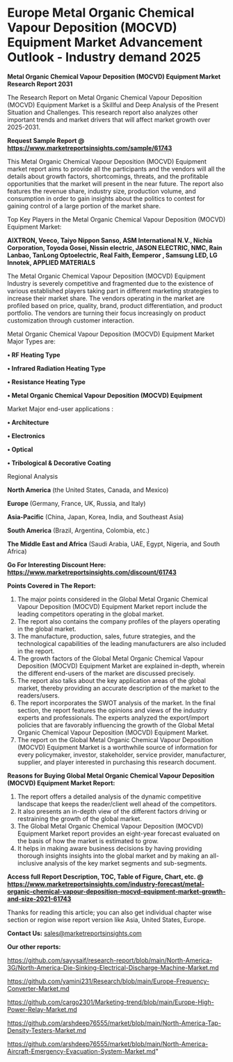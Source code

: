 # Europe Metal Organic Chemical Vapour Deposition (MOCVD) Equipment  Market Advancement Outlook - Industry demand 2025

<strong>Metal Organic Chemical Vapour Deposition (MOCVD) Equipment  Market Research Report 2031</strong>

The Research Report on Metal Organic Chemical Vapour Deposition (MOCVD) Equipment  Market is a Skillful and Deep Analysis of the Present Situation and Challenges. This research report also analyzes other important trends and market drivers that will affect market growth over 2025-2031.

<strong>Request Sample Report @ <a href=https://www.marketreportsinsights.com/sample/61743>https://www.marketreportsinsights.com/sample/61743</a></strong>

This Metal Organic Chemical Vapour Deposition (MOCVD) Equipment  market report aims to provide all the participants and the vendors will all the details about growth factors, shortcomings, threats, and the profitable opportunities that the market will present in the near future. The report also features the revenue share, industry size, production volume, and consumption in order to gain insights about the politics to contest for gaining control of a large portion of the market share.

Top Key Players in the Metal Organic Chemical Vapour Deposition (MOCVD) Equipment  Market:

<strong>AIXTRON, Veeco, Taiyo Nippon Sanso, ASM International N.V., Nichia Corporation, Toyoda Gosei, Nissin electric, JASON ELECTRIC, NMC, Rain Lanbao, TanLong Optoelectric, Real Faith, Eemperor , Samsung LED, LG Innotek, APPLIED MATERIALS</strong>

The Metal Organic Chemical Vapour Deposition (MOCVD) Equipment  Industry is severely competitive and fragmented due to the existence of various established players taking part in different marketing strategies to increase their market share. The vendors operating in the market are profiled based on price, quality, brand, product differentiation, and product portfolio. The vendors are turning their focus increasingly on product customization through customer interaction.

Metal Organic Chemical Vapour Deposition (MOCVD) Equipment  Market Major Types are:

<strong>• RF Heating Type

• Infrared Radiation Heating Type

• Resistance Heating Type

• Metal Organic Chemical Vapour Deposition (MOCVD) Equipment</strong>

Market Major end-user applications :

<strong>• Architecture

• Electronics

• Optical

• Tribological & Decorative Coating</strong>

Regional Analysis

</u><strong><b>North America</b></strong> (the United States, Canada, and Mexico)

<strong><b>Europe </b></strong>(Germany, France, UK, Russia, and Italy)

<strong><b>Asia-Pacific</b></strong> (China, Japan, Korea, India, and Southeast Asia)

<strong><b>South America</b></strong> (Brazil, Argentina, Colombia, etc.)

<strong><b>The Middle East and Africa</b></strong> (Saudi Arabia, UAE, Egypt, Nigeria, and South Africa)

<strong>Go For Interesting Discount Here: <a href=https://www.marketreportsinsights.com/discount/61743>https://www.marketreportsinsights.com/discount/61743</a></strong>

<strong>Points Covered in The Report:</strong>
<ol>
  <li>The major points considered in the Global Metal Organic Chemical Vapour Deposition (MOCVD) Equipment  Market report include the leading competitors operating in the global market.</li>
  <li>The report also contains the company profiles of the players operating in the global market.</li>
  <li>The manufacture, production, sales, future strategies, and the technological capabilities of the leading manufacturers are also included in the report.</li>
  <li>The growth factors of the Global Metal Organic Chemical Vapour Deposition (MOCVD) Equipment  Market are explained in-depth, wherein the different end-users of the market are discussed precisely.</li>
  <li>The report also talks about the key application areas of the global market, thereby providing an accurate description of the market to the readers/users.</li>
  <li>The report incorporates the SWOT analysis of the market. In the final section, the report features the opinions and views of the industry experts and professionals. The experts analyzed the export/import policies that are favorably influencing the growth of the Global Metal Organic Chemical Vapour Deposition (MOCVD) Equipment  Market.</li>
  <li>The report on the Global Metal Organic Chemical Vapour Deposition (MOCVD) Equipment  Market is a worthwhile source of information for every policymaker, investor, stakeholder, service provider, manufacturer, supplier, and player interested in purchasing this research document.</li>
</ol>
<strong>Reasons for Buying Global Metal Organic Chemical Vapour Deposition (MOCVD) Equipment  Market Report:</strong>

<ol>
  <li>The report offers a detailed analysis of the dynamic competitive landscape that keeps the reader/client well ahead of the competitors.</li>
  <li>It also presents an in-depth view of the different factors driving or restraining the growth of the global market.</li>
  <li>The Global Metal Organic Chemical Vapour Deposition (MOCVD) Equipment  Market report provides an eight-year forecast evaluated on the basis of how the market is estimated to grow.</li>
  <li>It helps in making aware business decisions by having providing thorough insights insights into the global market and by making an all-inclusive analysis of the key market segments and sub-segments.</li>
</ol>
<strong>Access full Report Description, TOC, Table of Figure, Chart, etc. @ <a href=https://www.marketreportsinsights.com/industry-forecast/metal-organic-chemical-vapour-deposition-mocvd-equipment-market-growth-and-size-2021-61743>https://www.marketreportsinsights.com/industry-forecast/metal-organic-chemical-vapour-deposition-mocvd-equipment-market-growth-and-size-2021-61743</a></strong>


Thanks for reading this article; you can also get individual chapter wise section or region wise report version like Asia, United States, Europe.

<strong>Contact Us:</strong>
sales@marketreportsinsights.com

<strong>Our other reports:</strong>

<a href=https://github.com/sayysaif/research-report/blob/main/North-America-3G/North-America-Die-Sinking-Electrical-Discharge-Machine-Market.md>https://github.com/sayysaif/research-report/blob/main/North-America-3G/North-America-Die-Sinking-Electrical-Discharge-Machine-Market.md</a>

<a href=https://github.com/yamini231/Research/blob/main/Europe-Frequency-Converter-Market.md>https://github.com/yamini231/Research/blob/main/Europe-Frequency-Converter-Market.md</a>

<a href=https://github.com/cargo2301/Marketing-trend/blob/main/Europe-High-Power-Relay-Market.md>https://github.com/cargo2301/Marketing-trend/blob/main/Europe-High-Power-Relay-Market.md</a>

<a href=https://github.com/arshdeep76555/market/blob/main/North-America-Tap-Density-Testers-Market.md>https://github.com/arshdeep76555/market/blob/main/North-America-Tap-Density-Testers-Market.md</a>

<a href=https://github.com/arshdeep76555/market/blob/main/North-America-Aircraft-Emergency-Evacuation-System-Market.md>https://github.com/arshdeep76555/market/blob/main/North-America-Aircraft-Emergency-Evacuation-System-Market.md</a>"
